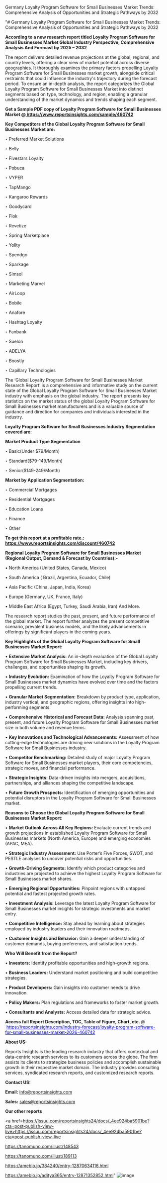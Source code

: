 Germany Loyalty Program Software for Small Businesses Market Trends: Comprehensive Analysis of Opportunities and Strategic Pathways by 2032

"# Germany Loyalty Program Software for Small Businesses Market Trends: Comprehensive Analysis of Opportunities and Strategic Pathways by 2032

<strong>According to a new research report titled Loyalty Program Software for Small Businesses Market Global Industry Perspective, Comprehensive Analysis And Forecast by 2025 – 2032</strong>

The report delivers detailed revenue projections at the global, regional, and country levels, offering a clear view of market potential across diverse geographies. It thoroughly examines the primary factors propelling Loyalty Program Software for Small Businesses market growth, alongside critical restraints that could influence the industry's trajectory during the forecast period. To ensure an in-depth analysis, the report categorizes the Global Loyalty Program Software for Small Businesses Market into distinct segments based on type, technology, and region, enabling a granular understanding of the market dynamics and trends shaping each segment.

<strong>Get a Sample PDF copy of Loyalty Program Software for Small Businesses Market </strong><strong>@<a href=https://www.reportsinsights.com/sample/460742 style=color:#0000ff;> https://www.reportsinsights.com/sample/460742</a></strong></font>

<strong>Key Competitors of the Global Loyalty Program Software for Small Businesses Market are:</strong>

‣ Preferred Market Solutions

‣ Belly

‣ Fivestars Loyalty

‣ Pobuca

‣ VYPER

‣ TapMango

‣ Kangaroo Rewards

‣ Goodycard

‣ Flok

‣ Revetize

‣ Spring Marketplace

‣ Yollty

‣ Spendgo

‣ Sparkage

‣ Simsol

‣ Marketing Marvel

‣ AirLoop

‣ Bobile

‣ Anafore

‣ Hashtag Loyalty

‣ Fanbank

‣ Suelon

‣ ADELYA

‣ Boostly

‣ Capillary Technologies

The ‘Global Loyalty Program Software for Small Businesses Market Research Report’ is a comprehensive and informative study on the current state of the Global Loyalty Program Software for Small Businesses Market industry with emphasis on the global industry. The report presents key statistics on the market status of the global Loyalty Program Software for Small Businesses market manufacturers and is a valuable source of guidance and direction for companies and individuals interested in the industry.

<strong>Loyalty Program Software for Small Businesses Industry Segmentation covered are:</strong>

<strong>Market Product Type Segmentation</strong>

‣ Basic(Under $79/Month)

‣ Standard($79-149/Month)

‣ Senior($149-249/Month)

<strong>Market by Application Segmentation:</strong>

‣ Commercial Mortgages

‣ Residential Mortgages

‣ Education Loans

‣ Finance

‣ Other

<strong>To get this report at a profitable rate.: <a href=https://www.reportsinsights.com/discount/460742 style=color:#0000ff;>https://www.reportsinsights.com/discount/460742</a></strong></font>

<strong>Regional Loyalty Program Software for Small Businesses Market (Regional Output, Demand &amp; Forecast by Countries):-</strong>

• North America (United States, Canada, Mexico)

• South America ( Brazil, Argentina, Ecuador, Chile)

• Asia Pacific (China, Japan, India, Korea)

• Europe (Germany, UK, France, Italy)

• Middle East Africa (Egypt, Turkey, Saudi Arabia, Iran) And More.

The research report studies the past, present, and future performance of the global market. The report further analyzes the present competitive scenario, prevalent business models, and the likely advancements in offerings by significant players in the coming years.

<strong>Key Highlights of the Global Loyalty Program Software for Small Businesses Market Report:</strong>

• <strong>Extensive Market Analysis:</strong> An in-depth evaluation of the Global Loyalty Program Software for Small Businesses Market, including key drivers, challenges, and opportunities shaping its growth.

• <strong>Industry Evolution:</strong> Examination of how the Loyalty Program Software for Small Businesses market dynamics have evolved over time and the factors propelling current trends.

• <strong>Granular Market Segmentation:</strong> Breakdown by product type, application, industry vertical, and geographic regions, offering insights into high-performing segments.

• <strong>Comprehensive Historical and Forecast Data:</strong> Analysis spanning past, present, and future Loyalty Program Software for Small Businesses market size in both volume and revenue terms.

• <strong>Key Innovations and Technological Advancements:</strong> Assessment of how cutting-edge technologies are driving new solutions in the Loyalty Program Software for Small Businesses industry.

• <strong>Competitor Benchmarking:</strong> Detailed study of major Loyalty Program Software for Small Businesses market players, their core competencies, strategic moves, and financial performance.

• <strong>Strategic Insights:</strong> Data-driven insights into mergers, acquisitions, partnerships, and alliances shaping the competitive landscape.

• <strong>Future Growth Prospects:</strong> Identification of emerging opportunities and potential disruptors in the Loyalty Program Software for Small Businesses market.

<strong>Reasons to Choose the Global Loyalty Program Software for Small Businesses Market Report:</strong>

• <strong>Market Outlook Across All Key Regions:</strong> Evaluate current trends and growth projections in established Loyalty Program Software for Small Businesses markets (North America, Europe) and emerging economies (APAC, MEA).

• <strong>Strategic Industry Assessment:</strong> Use Porter’s Five Forces, SWOT, and PESTLE analyses to uncover potential risks and opportunities.

• <strong>Growth-Driving Segments:</strong> Identify which product categories and industries are projected to achieve the highest Loyalty Program Software for Small Businesses market shares.

• <strong>Emerging Regional Opportunities:</strong> Pinpoint regions with untapped potential and fastest projected growth rates.

• <strong>Investment Analysis:</strong> Leverage the latest Loyalty Program Software for Small Businesses market insights for strategic investments and market entry.

• <strong>Competitive Intelligence:</strong> Stay ahead by learning about strategies employed by industry leaders and their innovation roadmaps.

• <strong>Customer Insights and Behavior:</strong> Gain a deeper understanding of customer demands, buying preferences, and satisfaction trends.

<strong>Who Will Benefit from the Report?</strong>

• <strong>Investors:</strong> Identify profitable opportunities and high-growth regions.

• <strong>Business Leaders:</strong> Understand market positioning and build competitive strategies.

• <strong>Product Developers:</strong> Gain insights into customer needs to drive innovation.

• <strong>Policy Makers:</strong> Plan regulations and frameworks to foster market growth.

• <strong>Consultants and Analysts:</strong> Access detailed data for strategic advice.
</ul>
<strong>Access full Report Description, TOC, Table of Figure, Chart, etc. </strong>@  <a href=https://reportsinsights.com/industry-forecast/loyalty-program-software-for-small-businesses-market-2026-460742 style=color:#0000ff;>https://reportsinsights.com/industry-forecast/loyalty-program-software-for-small-businesses-market-2026-460742</a></font>

<strong><strong>About US</strong>:</strong>

Reports Insights is the leading research industry that offers contextual and data-centric research services to its customers across the globe. The firm assists its clients to strategize business policies and accomplish sustainable growth in their respective market domain. The industry provides consulting services, syndicated research reports, and customized research reports.

<strong>Contact US:</strong>

<p class=""""><b>Email:</b> <a href=mailto:info@reportsinsights.com>info@reportsinsights.com</a></p>
<p class=""""><b>Sales:</b> <a href=mailto:sales@reportsinsights.com>sales@reportsinsights.com</a></p>

<strong>Our other reports</strong>

<a href=https://issuu.com/reportsinsights24/docs/_4ee924ba5901be?cta=post-publish-view-live>https://issuu.com/reportsinsights24/docs/_4ee924ba5901be?cta=post-publish-view-live</a>

<a href=https://tanomuno.com/illust/148543>https://tanomuno.com/illust/148543</a>

<a href=https://tanomuno.com/illust/189113>https://tanomuno.com/illust/189113</a>

<a href=https://ameblo.jp/384240/entry-12870634116.html>https://ameblo.jp/384240/entry-12870634116.html</a>

<a href=https://ameblo.jp/aditya365/entry-12871352852.html>https://ameblo.jp/aditya365/entry-12871352852.html</a>"
![image](https://github.com/user-attachments/assets/13139886-a160-4d77-abee-2e7aee04eb62)
